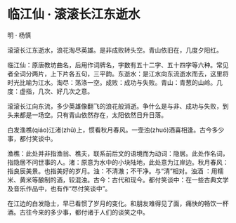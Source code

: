 <link href="../../css/style.css" rel="stylesheet" type="text/css" />

# 临江仙 · 滚滚长江东逝水

<span class="r">明 · 杨慎

<div class="p">

滚滚长江东逝水，浪花淘尽英雄。是非成败转头空。青山依旧在，几度夕阳红。

<span class="comment">临江仙：原唐教坊曲名，后用作词牌名，字数有五十二字、五十四字等六种。常见者全词分两片，上下片各五句，三平韵。东逝水：是江水向东流逝水而去，这里将时光比喻为江水。淘尽：荡涤一空。成败：成功与失败。青山：青葱的山岭。几度：虚指，几次、好几次之意。

<span class="translation">滚滚长江向东流，多少英雄像翻飞的浪花般消逝。争什么是与非、成功与失败，到头来都是一场空。只有青山依然存在，太阳依然日升日落。

白发渔樵(qiáo)江渚(zhǔ)上，惯看秋月春风。一壶浊(zhuó)酒喜相逢。古今多少事，都付笑谈中。

<span class="comment">渔樵：此处并非指渔翁、樵夫，联系前后文的语境而为动词：隐居。此处作名词，指隐居不问世事的人。渚：原意为水中的小块陆地，此处意为江岸边。秋月春风：指良辰美景。也指美好的岁月。浊：不清澈；不干净。与“清”相对。浊酒 ：用糯米、黄米等酿制的酒，较混浊。古今：古代和现今。都付笑谈中：在一些古典文学及音乐作品中，也有作“尽付笑谈中”。

<span class="translation">在江边的白发隐士，早已看惯了岁月的变化。和朋友难得见了面，痛快的畅饮一杯酒。古往今来的多少事，都付诸于人们的谈笑之中。
